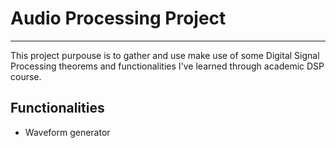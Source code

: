 # Audio Processing Project
---
This project purpouse is to gather and use make use of some Digital Signal Processing theorems
and functionalities I've learned through academic DSP course.

## Functionalities
* Waveform generator
